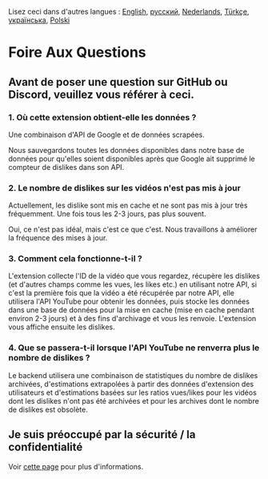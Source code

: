 Lisez ceci dans d'autres langues : [English](FAQ.md), [русский](FAQru.md), [Nederlands](FAQnl.md), [Türkçe](FAQtr.md), [українська](FAQuk.md), [Polski](FAQpl.md)


# Foire Aux Questions

## Avant de poser une question sur GitHub ou Discord, veuillez vous référer à ceci.

### **1. Où cette extension obtient-elle les données ?**

Une combinaison d'API de Google et de données scrapées.

Nous sauvegardons toutes les données disponibles dans notre base de données pour qu'elles soient disponibles après que Google ait supprimé le compteur de dislikes dans son API.

### **2. Le nombre de dislikes sur les vidéos n'est pas mis à jour**

Actuellement, les dislike sont mis en cache et ne sont pas mis à jour très fréquemment. Une fois tous les 2-3 jours, pas plus souvent.

Oui, ce n'est pas idéal, mais c'est ce que c'est. Nous travaillons à améliorer la fréquence des mises à jour.

### **3. Comment cela fonctionne-t-il ?**

L'extension collecte l'ID de la vidéo que vous regardez, récupère les dislikes (et d'autres champs comme les vues, les likes etc.) en utilisant notre API, si c'est la première fois que la vidéo a été récupérée par notre API, elle utilisera l'API YouTube pour obtenir les données, puis stocke les données dans une base de données pour la mise en cache (mise en cache pendant environ 2-3 jours) et à des fins d'archivage et vous les renvoie. L'extension vous affiche ensuite les dislikes.

### **4. Que se passera-t-il lorsque l'API YouTube ne renverra plus le nombre de dislikes ?**

Le backend utilisera une combinaison de statistiques du nombre de dislikes archivées, d'estimations extrapolées à partir des données d'extension des utilisateurs et d'estimations basées sur les ratios vues/likes pour les vidéos dont les dislikes n'ont pas été archivées et pour les archives dont le nombre de dislikes est obsolète.

## Je suis préoccupé par la sécurité / la confidentialité

Voir [cette page](SECURITY-FAQfr.md) pour plus d'informations.
